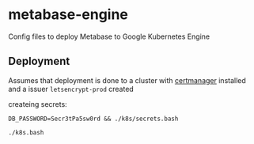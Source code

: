 # metabase-engine

Config files to deploy Metabase to Google Kubernetes Engine

## Deployment

Assumes that deployment is done to a cluster with [certmanager](http://docs.cert-manager.io) installed
and a issuer `letsencrypt-prod` created

createing secrets:

```
DB_PASSWORD=Secr3tPa5sw0rd && ./k8s/secrets.bash
```

```shell
./k8s.bash
```
